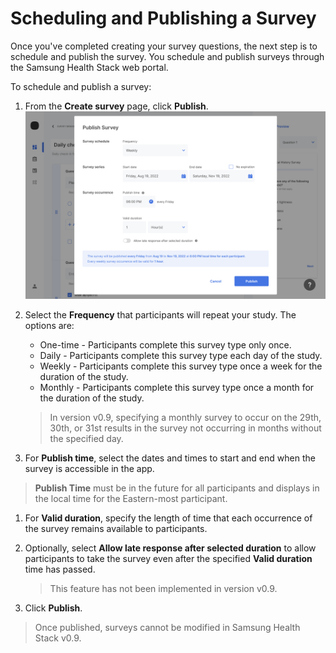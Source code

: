 
# Scheduling and Publishing a Survey


Once you've completed creating your survey questions, the next step is to schedule and publish the survey. You schedule and publish surveys through the Samsung Health Stack web portal.

To schedule and publish a survey:

1. From the **Create survey** page, click **Publish**.
    ![publishing-a-survey](../../../images/publishing-a-survey.png)
2. Select the **Frequency** that participants will repeat your study. The options are:

    - One-time - Participants complete this survey type only once.
    - Daily - Participants complete this survey type each day of the study.
    - Weekly - Participants complete this survey type once a week for the duration of the study.
    - Monthly - Participants complete this survey type once a month for the duration of the study.
    > In version v0.9, specifying a monthly survey to occur on the 29th, 30th, or 31st results in the survey not occurring in months without the specified day.
3. For **Publish time**, select the dates and times to start and end when the survey is accessible in the app.
 > **Publish Time** must be in the future for all participants and displays in the local time for the Eastern-most participant.
1. For **Valid duration**, specify the length of time that each occurrence of the survey remains available to participants.
2. Optionally, select **Allow late response after selected duration** to allow participants to take the survey even after the specified **Valid duration** time has passed.

   > This feature has not been implemented in version v0.9.
3. Click **Publish**.

> Once published, surveys cannot be modified in Samsung Health Stack v0.9.
